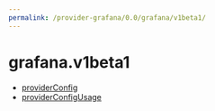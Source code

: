 ```yaml
---
permalink: /provider-grafana/0.0/grafana/v1beta1/
---
```


# grafana.v1beta1



* [providerConfig](providerConfig.md)
* [providerConfigUsage](providerConfigUsage.md)